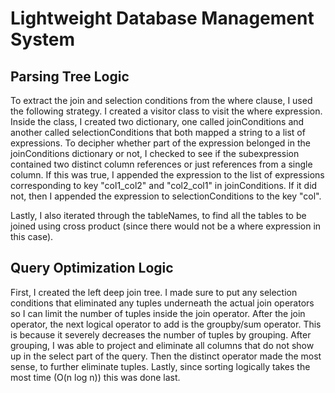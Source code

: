 
# Lightweight Database Management System

## Parsing Tree Logic

To extract the join and selection conditions from the where clause, I used the following strategy. I created a visitor class to visit the where expression. Inside the class, I created two dictionary, one called joinConditions and another called selectionConditions that both mapped a string to a list of expressions. To decipher whether part of the expression belonged in the joinConditions dictionary or not, I checked to see if the subexpression contained two distinct column references or just references from a single column. If this was true, I appended the expression to the list of expressions corresponding to key "col1_col2" and "col2_col1" in joinConditions. If it did not, then I appended the expression to selectionConditions to the key "col". 

Lastly, I also iterated through the tableNames, to find all the tables to be joined using cross product (since there would not be a where expression in this case). 


## Query Optimization Logic

First, I created the left deep join tree. I made sure to put any selection conditions that eliminated any tuples underneath the actual join operators so I can limit the number of tuples inside the join operator. After the join operator, the next logical operator to add is the groupby/sum operator. This is because it severely decreases the number of tuples by grouping. After grouping, I was able to project and eliminate all columns that do not show up in the select part of the query. Then the distinct operator made the most sense, to further eliminate tuples. Lastly, since sorting logically takes the most time (O(n log n)) this was done last. 
